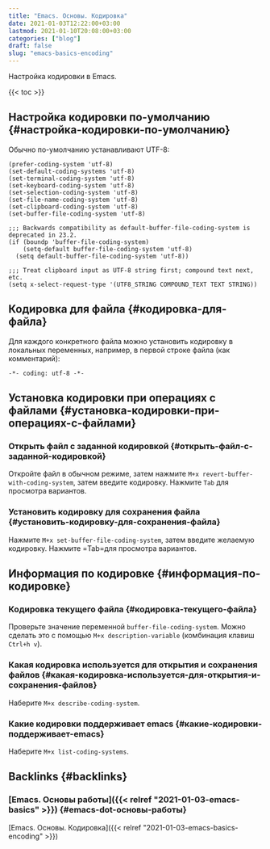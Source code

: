```yaml
---
title: "Emacs. Основы. Кодировка"
date: 2021-01-03T12:22:00+03:00
lastmod: 2021-01-10T20:08:00+03:00
categories: ["blog"]
draft: false
slug: "emacs-basics-encoding"
---
```


Настройка кодировки в Emacs.

<!--more-->

{{< toc >}}


## Настройка кодировки по-умолчанию {#настройка-кодировки-по-умолчанию}

Обычно по-умолчанию устанавливают UTF-8:

```elisp
(prefer-coding-system 'utf-8)
(set-default-coding-systems 'utf-8)
(set-terminal-coding-system 'utf-8)
(set-keyboard-coding-system 'utf-8)
(set-selection-coding-system 'utf-8)
(set-file-name-coding-system 'utf-8)
(set-clipboard-coding-system 'utf-8)
(set-buffer-file-coding-system 'utf-8)

;;; Backwards compatibility as default-buffer-file-coding-system is deprecated in 23.2.
(if (boundp 'buffer-file-coding-system)
    (setq-default buffer-file-coding-system 'utf-8)
  (setq default-buffer-file-coding-system 'utf-8))

;;; Treat clipboard input as UTF-8 string first; compound text next, etc.
(setq x-select-request-type '(UTF8_STRING COMPOUND_TEXT TEXT STRING))
```


## Кодировка для файла {#кодировка-для-файла}

Для каждого конкретного файла можно установить кодировку в локальных переменных, например, в первой строке файла (как комментарий):

```elisp
-*- coding: utf-8 -*-
```


## Установка кодировки при операциях с файлами {#установка-кодировки-при-операциях-с-файлами}


### Открыть файл с заданной кодировкой {#открыть-файл-с-заданной-кодировкой}

Откройте файл в обычном режиме, затем нажмите `M+x revert-buffer-with-coding-system`, затем введите кодировку. Нажмите `Tab` для просмотра вариантов.


### Установить кодировку для сохранения файла {#установить-кодировку-для-сохранения-файла}

Нажмите `M+x set-buffer-file-coding-system`, затем введите желаемую кодировку. Нажмите =Tab=для просмотра вариантов.


## Информация по кодировке {#информация-по-кодировке}


### Кодировка текущего файла {#кодировка-текущего-файла}

Проверьте значение переменной `buffer-file-coding-system`. Можно сделать это с помощью `M+x description-variable` (комбинация клавиш `Ctrl+h v`).


### Какая кодировка используется для открытия и сохранения файлов {#какая-кодировка-используется-для-открытия-и-сохранения-файлов}

Наберите `M+x describe-coding-system`.


### Какие кодировки поддерживает emacs {#какие-кодировки-поддерживает-emacs}

Наберите `M+x list-coding-systems`.


## Backlinks {#backlinks}


### [Emacs. Основы работы]({{< relref "2021-01-03-emacs-basics" >}}) {#emacs-dot-основы-работы}

[Emacs. Основы. Кодировка]({{< relref "2021-01-03-emacs-basics-encoding" >}})
